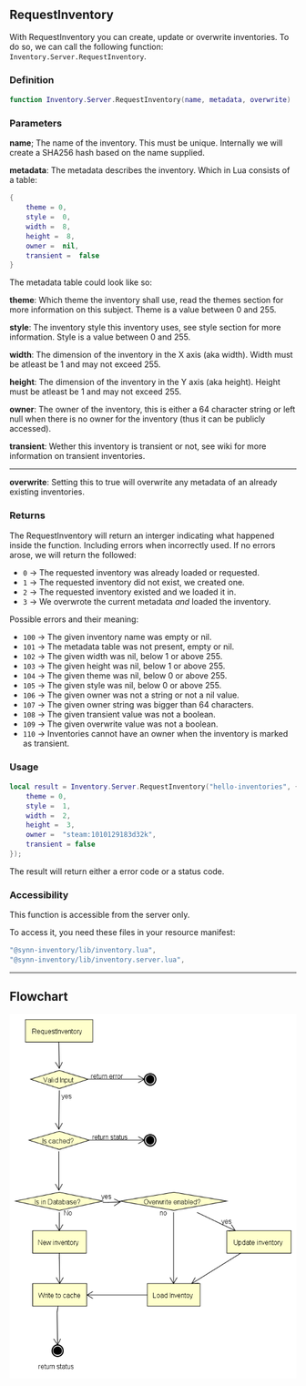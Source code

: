 ## RequestInventory

With RequestInventory you can create, update or overwrite inventories. 
To do so, we can call the following function: `Inventory.Server.RequestInventory`.

### Definition
```lua
function Inventory.Server.RequestInventory(name, metadata, overwrite)
```

### Parameters
**name**; The name of the inventory. This must be unique. Internally we will create a SHA256 hash based on the name supplied.

**metadata**: The metadata describes the inventory. Which in Lua consists of a table:

```lua
{
    theme = 0,
    style =  0,
    width =  8,
    height =  8,
    owner =  nil,
    transient =  false
}
```

The metadata table could look like so: 

**theme**: Which theme the inventory shall use, read the themes section for more information on this subject. Theme is a value between 0 and 255.

**style**: The inventory style this inventory uses, see style section for more information. Style is a value between 0 and 255.

**width**: The dimension of the inventory in the X axis (aka width). Width must be atleast be 1 and may not exceed 255.

**height**: The dimension of the inventory in the Y axis (aka height). Height must be atleast be 1 and may not exceed 255.

**owner**: The owner of the inventory, this is either a 64 character string or left null when there is no owner for the inventory (thus it can be publicly accessed).

**transient**: Wether this inventory is transient or not, see wiki for more information on transient inventories.

<hr>

**overwrite**: Setting this to true will overwrite any metadata of an already existing inventories.

### Returns

The RequestInventory will return an interger indicating what happened inside the function. Including errors when incorrectly used. If no errors arose, we will return the followed:

* `0` -> The requested inventory was already loaded or requested.
* `1` -> The requested inventory did not exist, we created one.
* `2` -> The requested inventory existed and we loaded it in.
* `3` -> We overwrote the current metadata _and_ loaded the inventory.

Possible errors and their meaning:

* `100` -> The given inventory name was empty or nil.
* `101` -> The metadata table was not present, empty or nil.
* `102` -> The given width was nil, below 1 or above 255.
* `103` -> The given height was nil, below 1 or above 255.
* `104` -> The given theme was nil, below 0 or above 255.
* `105` -> The given style was nil, below 0 or above 255.
* `106` -> The given owner was not a string or not a nil value.
* `107` -> The given owner string was bigger than 64 characters.
* `108` -> The given transient value was not a boolean.
* `109` -> The given overwrite value was not a boolean.
* `110` -> Inventories cannot have an owner when the inventory is marked as transient.

### Usage

```lua
local result = Inventory.Server.RequestInventory("hello-inventories", {
    theme = 0,
    style =  1,
    width =  2,
    height =  3,
    owner =  "steam:1010129183d32k",
    transient = false
}); 
```
The result will return either a error code or a status code.


### Accessibility

This function is accessible from the server only.

To access it, you need these files in your resource manifest:

```lua
"@synn-inventory/lib/inventory.lua",
"@synn-inventory/lib/inventory.server.lua",
```

<hr>

## Flowchart

![Flowchart of the RequestInventory function](./img/fc_requestinventory.png)
